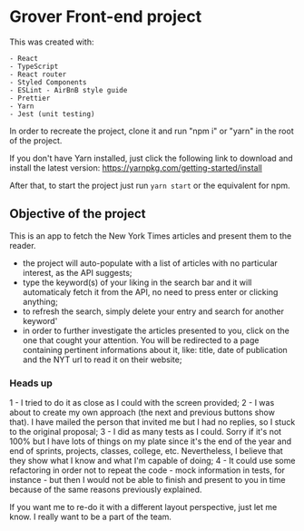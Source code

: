 # Grover Front-end project

This was created with:

```
- React
- TypeScript
- React router
- Styled Components
- ESLint - AirBnB style guide
- Prettier
- Yarn
- Jest (unit testing)
```
In order to recreate the project, clone it and run "npm i" or "yarn" in the root of the project.

If you don't have Yarn installed, just click the following link to download and install the latest version: https://yarnpkg.com/getting-started/install

After that, to start the project just run ```yarn start``` or the equivalent for npm.

## Objective of the project
This is an app to fetch the New York Times articles and present them to the reader.
 - the project will auto-populate with a list of articles with no particular interest, as the API suggests;
 - type the keyword(s) of your liking in the search bar and it will automaticaly fetch it from the API, no need to press enter or clicking anything;
 - to refresh the search, simply delete your entry and search for another keyword'
 - in order to further investigate the articles presented to you, click on the one that cought your attention. You will be redirected to a page containing pertinent informations about it, like: title, date of publication and the NYT url to read it on their website;

### Heads up
1 - I tried to do it as close as I could with the screen provided;
2 - I was about to create my own approach (the next and previous buttons show that). I have mailed the person that invited me but I had no replies, so I stuck to the original proposal;
3 - I did as many tests as I could. Sorry if it's not 100% but I have lots of things on my plate since it's the end of the year and end of sprints, projects, classes, college, etc.
Nevertheless, I believe that they show what I know and what I'm capable of doing;
4 - It could use some refactoring in order not to repeat the code - mock information in tests, for instance - but then I would not be able to finish and present to you in time because of the same reasons previously explained. 

If you want me to re-do it with a different layout perspective, just let me know. I really want to be a part of the team. 